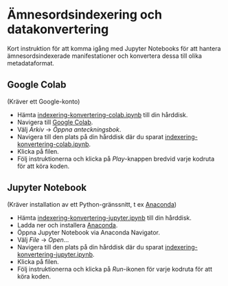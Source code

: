# Ämnesordsindexering och datakonvertering

Kort instruktion för att komma igång med Jupyter Notebooks för att hantera ämnesordsindexerade manifestationer och konvertera dessa till olika metadataformat.

## Google Colab

(Kräver ett Google-konto)

* Hämta [indexering-konvertering-colab.ipynb](indexering-konvertering-colab.ipynb) till din hårddisk.
* Navigera till [Google Colab](https://colab.research.google.com/).
* Välj *Arkiv* -> *Öppna anteckningsbok*.
* Navigera till den plats på din hårddisk där du sparat [indexering-konvertering-colab.ipynb](indexering-konvertering-colab.ipynb).
* Klicka på filen.
* Följ instruktionerna och klicka på *Play*-knappen bredvid varje kodruta för att köra koden.

## Jupyter Notebook

(Kräver installation av ett Python-gränssnitt, t ex [Anaconda](https://www.anaconda.com/))

* Hämta [indexering-konvertering-jupyter.ipynb](indexering-konvertering-jupyter.ipynb) till din hårddisk.
* Ladda ner och installera [Anaconda](https://www.anaconda.com/).
* Öppna Jupyter Notebook via Anaconda Navigator.
* Välj *File* -> *Open*...
* Navigera till den plats på din hårddisk där du sparat [indexering-konvertering-jupyter.ipynb](indexering-konvertering-jupyter.ipynb).
* Klicka på filen.
* Följ instruktionerna och klicka på *Run*-ikonen för varje kodruta för att köra koden.

